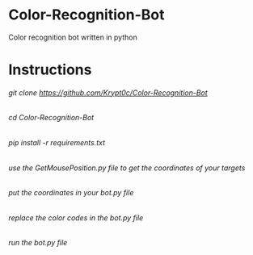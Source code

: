 # Color-Recognition-Bot
Color recognition bot written in python

# Instructions
###### git clone https://github.com/Krypt0c/Color-Recognition-Bot
###### cd Color-Recognition-Bot
###### pip install -r requirements.txt
###### use the GetMousePosition.py file to get the coordinates of your targets
###### put the coordinates in your bot.py file
###### replace the color codes in the bot.py file
###### run the bot.py file
